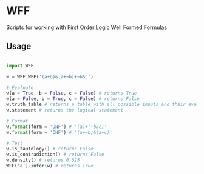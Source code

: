 # WFF
Scripts for working with First Order Logic Well Formed Formulas

## Usage

```python

import WFF

w = WFF.WFF('(a+b)&(a+~b)+~b&c')

# Evaluate
w(a = True, b = False, c = False) # returns True
w(a = False, b = True, c = False) # returns False
w.truth_table # returns a table with all possible inputs and their evaluated values
w.statement # returns the logical statement

# Format
w.format(form = 'DNF') # '(a)+(~b&c)'
w.format(form = 'CNF') # '(a+~b)&(a+c)'

# Test
w.is_tautology() # returns False
w.is_contradiction() # returns False
w.density() # returns 0.625
WFF('a').infer(w) # returns True

```
